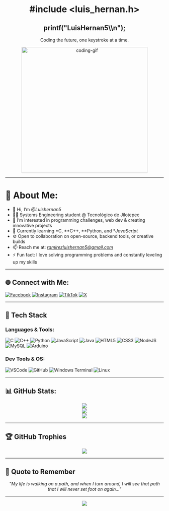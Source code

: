 <h1 align="center">#include &lt;luis_hernan.h&gt;</h1>
<h2 align="center">printf("LuisHernan5\\n");</h2>

<p align="center">Coding the future, one keystroke at a time.</p>

<div align="center">
  <img src="https://media.giphy.com/media/qgQUggAC3Pfv687qPC/giphy.gif" width="400" alt="coding-gif">
</div>

---

# 💫 About Me:
- 👋 Hi, I’m *@Luishernan5*  
- 👨‍💻 Systems Engineering student @ Tecnológico de Jilotepec  
- 👀 I’m interested in programming challenges, web dev & creating innovative projects  
- 🌱 Currently learning *C, **C++, **Python, and **JavaScript*  
- ⚙️ Open to collaboration on open-source, backend tools, or creative builds  
- 📫 Reach me at: *ramirezluishernan5@gmail.com*  
- ⚡ Fun fact: I love solving programming problems and constantly leveling up my skills  

---

## 🌐 Connect with Me:
[![Facebook](https://img.shields.io/badge/Facebook-%231877F2.svg?logo=Facebook&logoColor=white)](https://www.facebook.com/share/1533BgcA3V/?mibextid=wwXlfr) 
[![Instagram](https://img.shields.io/badge/Instagram-%23E4405F.svg?logo=Instagram&logoColor=white)](https://instagram.com/hernan_ortz) 
[![TikTok](https://img.shields.io/badge/TikTok-%23000000.svg?logo=TikTok&logoColor=white)](https://tiktok.com/@luishernan32) 
[![X](https://img.shields.io/badge/X-black.svg?logo=X&logoColor=white)](https://x.com/Luisramirez5562)

---

## 🧰 Tech Stack

### Languages & Tools:
![C](https://img.shields.io/badge/C-A8B9CC?style=for-the-badge&logo=c&logoColor=white)
![C++](https://img.shields.io/badge/C++-00599C?style=for-the-badge&logo=c%2B%2B&logoColor=white)
![Python](https://img.shields.io/badge/Python-3776AB?style=for-the-badge&logo=python&logoColor=white)
![JavaScript](https://img.shields.io/badge/JavaScript-%23323330.svg?style=for-the-badge&logo=javascript&logoColor=%23F7DF1E)
![Java](https://img.shields.io/badge/Java-%23ED8B00.svg?style=for-the-badge&logo=openjdk&logoColor=white)
![HTML5](https://img.shields.io/badge/HTML5-E34F26?style=for-the-badge&logo=html5&logoColor=white)
![CSS3](https://img.shields.io/badge/CSS3-1572B6?style=for-the-badge&logo=css3&logoColor=white)
![NodeJS](https://img.shields.io/badge/Node.js-6DA55F?style=for-the-badge&logo=node.js&logoColor=white)
![MySQL](https://img.shields.io/badge/MySQL-4479A1?style=for-the-badge&logo=mysql&logoColor=white)
![Arduino](https://img.shields.io/badge/Arduino-00979D?style=for-the-badge&logo=arduino&logoColor=white)

### Dev Tools & OS:
![VSCode](https://img.shields.io/badge/VSCode-007ACC?style=for-the-badge&logo=visual-studio-code&logoColor=white)
![GitHub](https://img.shields.io/badge/GitHub-121011?style=for-the-badge&logo=github&logoColor=white)
![Windows Terminal](https://img.shields.io/badge/Windows_Terminal-4D4D4D?style=for-the-badge&logo=windows-terminal&logoColor=white)
![Linux](https://img.shields.io/badge/Linux-FCC624?style=for-the-badge&logo=linux&logoColor=black)

---

## 📊 GitHub Stats:

<div align="center">
  <img src="https://github-readme-stats.vercel.app/api?username=Luishernan5&theme=tokyonight&hide_border=false&include_all_commits=true&count_private=true" />
  <br/>
  <img src="https://github-readme-streak-stats.herokuapp.com/?user=Luishernan5&theme=tokyonight&hide_border=false" />
  <br/>
  <img src="https://github-readme-stats.vercel.app/api/top-langs/?username=Luishernan5&layout=compact&theme=tokyonight&hide_border=false" />
</div>

---

## 🏆 GitHub Trophies
<div align="center">
  <img src="https://github-profile-trophy.vercel.app/?username=Luishernan5&theme=radical&no-frame=false&no-bg=true&margin-w=4"/>
</div>

---

## 🧠 Quote to Remember

<p align="center"><i>"My life is walking on a path, and when I turn around, I will see that path that I will never set foot on again..."</i></p>

---

<div align="center">
  <img src="https://capsule-render.vercel.app/api?type=waving&color=gradient&height=120&section=footer"/>
</div>
